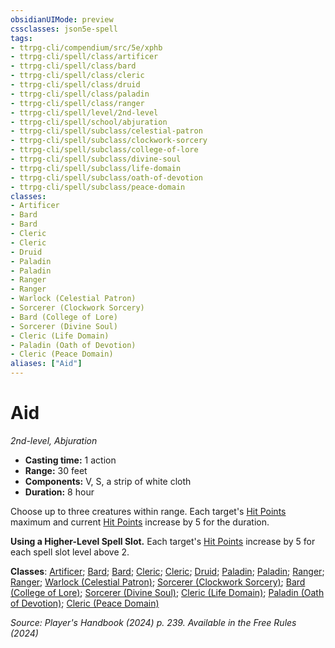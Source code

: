 ```yaml
---
obsidianUIMode: preview
cssclasses: json5e-spell
tags:
- ttrpg-cli/compendium/src/5e/xphb
- ttrpg-cli/spell/class/artificer
- ttrpg-cli/spell/class/bard
- ttrpg-cli/spell/class/cleric
- ttrpg-cli/spell/class/druid
- ttrpg-cli/spell/class/paladin
- ttrpg-cli/spell/class/ranger
- ttrpg-cli/spell/level/2nd-level
- ttrpg-cli/spell/school/abjuration
- ttrpg-cli/spell/subclass/celestial-patron
- ttrpg-cli/spell/subclass/clockwork-sorcery
- ttrpg-cli/spell/subclass/college-of-lore
- ttrpg-cli/spell/subclass/divine-soul
- ttrpg-cli/spell/subclass/life-domain
- ttrpg-cli/spell/subclass/oath-of-devotion
- ttrpg-cli/spell/subclass/peace-domain
classes:
- Artificer
- Bard
- Bard
- Cleric
- Cleric
- Druid
- Paladin
- Paladin
- Ranger
- Ranger
- Warlock (Celestial Patron)
- Sorcerer (Clockwork Sorcery)
- Bard (College of Lore)
- Sorcerer (Divine Soul)
- Cleric (Life Domain)
- Paladin (Oath of Devotion)
- Cleric (Peace Domain)
aliases: ["Aid"]
---
```

# Aid
*2nd-level, Abjuration*  

- **Casting time:** 1 action
- **Range:** 30 feet
- **Components:** V, S, a strip of white cloth
- **Duration:** 8 hour

Choose up to three creatures within range. Each target's [Hit Points](3-Compendium/rules/variant-rules/hit-points-xphb.md) maximum and current [Hit Points](3-Compendium/rules/variant-rules/hit-points-xphb.md) increase by 5 for the duration.

**Using a Higher-Level Spell Slot.** Each target's [Hit Points](3-Compendium/rules/variant-rules/hit-points-xphb.md) increase by 5 for each spell slot level above 2.

**Classes**: [Artificer](list-spells-classes-artificer); [Bard](list-spells-classes-bard); [Bard](list-spells-classes-bard); [Cleric](list-spells-classes-cleric); [Cleric](list-spells-classes-cleric); [Druid](list-spells-classes-druid); [Paladin](list-spells-classes-paladin); [Paladin](list-spells-classes-paladin); [Ranger](list-spells-classes-ranger); [Ranger](list-spells-classes-ranger); [Warlock (Celestial Patron)](list-spells-classes-warlock-xphb-celestial-patron-xphb); [Sorcerer (Clockwork Sorcery)](list-spells-classes-sorcerer-xphb-clockwork-sorcery-xphb); [Bard (College of Lore)](list-spells-classes-bard-xphb-college-of-lore-xphb); [Sorcerer (Divine Soul)](list-spells-classes-sorcerer-xphb-divine-soul-xge); [Cleric (Life Domain)](list-spells-classes-cleric-xphb-life-domain-xphb); [Paladin (Oath of Devotion)](list-spells-classes-paladin-xphb-oath-of-devotion-xphb); [Cleric (Peace Domain)](list-spells-classes-cleric-xphb-peace-domain-tce)

*Source: Player's Handbook (2024) p. 239. Available in the Free Rules (2024)*